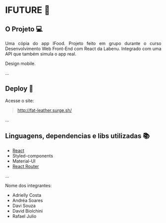 # IFUTURE :hamburger:

## O Projeto :computer:

<p align="justify">
  Uma cópia do app IFood. 
  Projeto feito em grupo durante o curso Desenvolvimento Web Front-End com React da Labenu.
  Integrado com uma API que também simula o app real.
  
  Design mobile.
  
... 

## Deploy :rocket:

Acesse o site:

> http://fat-leather.surge.sh/

... 


## Linguagens, dependencias e libs utilizadas :books:
- [React](https://pt-br.reactjs.org/docs/create-a-new-react-app.html)
- Styled-components
- Material-UI
- [React Router](https://reactrouter.com/)

...

Nome dos integrantes: 
- Adrielly Costa
- Andréa Soares
- Davi Souza
- David Biolchini
- Rafael Julio


